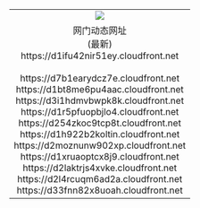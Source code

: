 ﻿<table>
  <tr></tr>
  <tr><td colspan=2 align=center><img src="https://d1ifu42nir51ey.cloudfront.net/Up/oGate.jpg" /></td></tr>
  <tr><td colspan=2 align=center>网门动态网址<br/>(最新)
<br>https://d1ifu42nir51ey.cloudfront.net
<br/>
<br>https://d7b1earydcz7e.cloudfront.net
<br>https://d1bt8me6pu4aac.cloudfront.net
<br>https://d3i1hdmvbwpk8k.cloudfront.net
<br>https://d1r5pfuopbjlo4.cloudfront.net
<br>https://d254zkoc9tcp8t.cloudfront.net
<br>https://d1h922b2koltin.cloudfront.net
<br>https://d2moznunw902xp.cloudfront.net
<br>https://d1xruaoptcx8j9.cloudfront.net
<br>https://d2laktrjs4xvke.cloudfront.net
<br>https://d2l4rcuqm6ad2a.cloudfront.net
<br>https://d33fnn82x8uoah.cloudfront.net
    </td>
  </tr>
</table>
